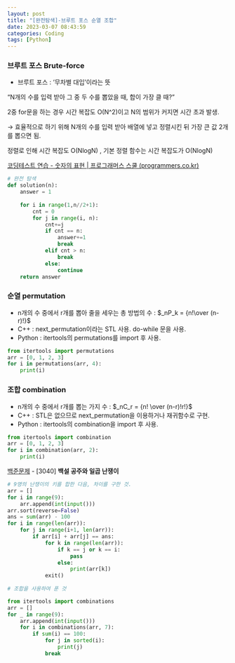```yaml
---
layout: post
title: "[완전탐색]-브루트 포스 순열 조합"
date: 2023-03-07 08:43:59
categories: Coding
tags: [Python]
---
```


### 브루트 포스 Brute-force

- 브루트 포스 : ‘무차별 대입’이라는 뜻

“N개의 수를 입력 받아 그 중 두 수를 뽑았을 때, 합이 가장 클 때?”

2중 for문을 하는 경우 시간 복잡도 O(N^2)이고 N의 범위가 커지면 시간 초과 발생.

→ 효율적으로 하기 위해 N개의 수를 입력 받아 배열에 넣고 정렬시킨 뒤 가장 큰 값 2개를 뽑으면 됨.

정렬로 인해 시간 복잡도 O(NlogN) , 기본 정렬 함수는 시간 복잡도가 O(NlogN)

[코딩테스트 연습 - 숫자의 표현 | 프로그래머스 스쿨 (programmers.co.kr)](https://school.programmers.co.kr/learn/courses/30/lessons/12924)

```python
# 완전 탐색
def solution(n):
    answer = 1
    
    for i in range(1,n//2+1):
        cnt = 0
        for j in range(i, n):
            cnt+=j
            if cnt == n:
                answer+=1
                break
            elif cnt > n:
                break
            else:
                continue
    return answer
```

### 순열 permutation

- n개의 수 중에서 r개를 뽑아 줄을 세우는 총 방법의 수 : $_nP_k = {n!\over (n-r)!}$
- C++ : next_permutation이라는 STL 사용. do-while 문을 사용.
- Python : itertools의 permutations를 import 후 사용.

```python
from itertools import permutations
arr = [0, 1, 2, 3]
for i in permutations(arr, 4):
	print(i)
```

### 조합 combination

- n개의 수 중에서 r개를 뽑는 가지 수 : $_nC_r = {n! \over (n-r)!r!}$
- C++ :  STL은 없으므로 next_permutation을 이용하거나 재귀함수로 구현.
- Python : itertools의 combination을 import 후 사용.

```python
from itertools import combination
arr = [0, 1, 2, 3]
for i in combination(arr, 2):
	print(i)
```

[백준문제](https://www.acmicpc.net/problem/3040) - [3040] **백설 공주와 일곱 난쟁이**

```python
# 9명의 난쟁이의 키를 합한 다음, 차이를 구한 것.
arr = []
for i in range(9):
    arr.append(int(input()))
arr.sort(reverse=False)
ans = sum(arr) - 100
for i in range(len(arr)):
    for j in range(i+1, len(arr)):
        if arr[i] + arr[j] == ans:
            for k in range(len(arr)):
                if k == j or k == i:
                    pass
                else:
                    print(arr[k])
            exit()
            
# 조합을 사용하여 푼 것

from itertools import combinations
arr = []
for _ in range(9):
    arr.append(int(input()))
    for i in combinations(arr, 7):
        if sum(i) == 100:
            for j in sorted(i):
                print(j)
            break
```